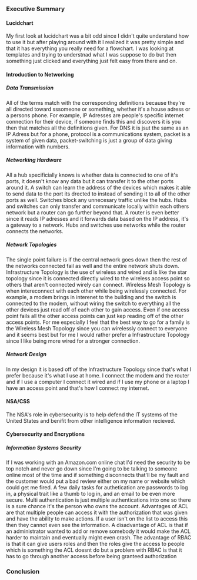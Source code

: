 ### Executive Summary


#### Lucidchart
My first look at lucidchart was a bit odd since I didn't quite understand how to use it but after playing around with it I realized it was pretty simple and that it has everything you really need for a flowchart. I was looking at templates and trying to understnad what I was suppose to do but then something just clicked and everything just felt easy from there and on.

#### Introduction to Networking
##### Data Transmission
All of the terms match with the corresponding definitions because they're all directed toward sssomeone or something, whether it's a house adress or a persons phone. For example, IP Adresses are people's specific internet connection for their device, if someone finds this and discovers it is you then that matches all the definitions given. For DNS it is jsut the same as an IP Adress but for a phone, protocol is a communications system, packet is a system of given data, packet-switching is just a group of data giving information with numbers. 
##### Networking Hardware
All a hub specificially knows is whether data is connected to one of it's ports, it doesn't know any data but it can transfer it to the other ports around it. A switch can learn the address of the devices which makes it able to send data to the port its drected to instead of sending it to all of the other ports as well. Switches block any unnecesary traffic unlike the hubs. Hubs and switches can only transfer and communicate locally within each others network but a router can go further beyond that.  A router is even better since it reads IP adresses and it forwards data based on the IP address, it's a gateway to a network. Hubs and switches use networks while the router connects the networks. 
##### Network Topologies
The single point failure is if the central network goes down then the rest of the networks connected fail as well and the entire network shuts down. Infrastructure Topology is the use of wireless and wired and is like the star topology since it is connected directly wired to the wireless access point so others that aren't connected wirely can connect. Wireless Mesh Topology is when intereconnect with each other while being wirelessly connected. For example, a modem brings in interenet to the building and the switch is connected to the modem, without wiring the switch to everything all the other devices just read off of each other to gain access. Even if one access point fails all the other access points can just kep reading off of the other access points. For me especially I feel that the best way to go for a family is the Wireless Mesh Topology since you can wirelessly connect to everyone and it seems best but for me I would rather prefer a Infrastructure Topology since I like being more wired for a stronger connection. 
##### Network Design
In my design it is based off of the Infrastructure Topology since that's what I prefer because it's what I use at home. I connect the modem and the router and if I use a computer I connect it wired and if I use my phone or a laptop I have an access point and that's how I connect my internet. 

#### NSA/CSS
The NSA's role in cybersecurity is to help defend the IT systems of the United States and benifit from other intelligence information recieved.

#### Cybersecurity and Encryptions
##### Information Systems Security
If I was working with an Amazon.com online chat I'd need the security to be top notch and never go down since I'm going to be talking to someone online most of the time and if something disconnects that'll be my fault and the customer would put a bad review either on my name or website which could get me fired. A few daily tasks for authetication are passwords to log in, a physical trait like a thumb to log in, and an email to be even more secure. Multi authentication is just multiple authentications into one so there is a sure chance it's the person who owns the account. Advantages of ACL are that multiple people can access it with the authorization that was given and have the ability to make actions. If a user isn't on the list to access this then they cannot even see the information. A disadvantage of ACL is that if an administrator wanted to add or remove somebody it would make the ACL harder to maintain and eventually might even crash. The advantage of RBAC is that it can give users roles and then the roles give the access to people which is something the ACL doesnt do but a problem with RBAC is that it has to go through another access before being granteed authorization 

### Conclusion

